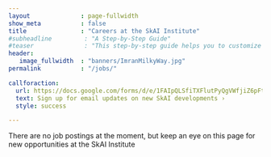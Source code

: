 ```yaml
---
layout              : page-fullwidth
show_meta           : false
title               : "Careers at the SkAI Institute"
#subheadline         : "A Step-by-Step Guide"
#teaser              : "This step-by-step guide helps you to customize Feeling Responsive to your needs."
header:
   image_fullwidth  : "banners/ImranMilkyWay.jpg"
permalink           : "/jobs/"

callforaction:
  url: https://docs.google.com/forms/d/e/1FAIpQLSfiTXFlutPyQgVWfjiZ6pFtIs2j1BwtkRNJiTvaT_n0KXBAPQ/viewform?usp=sf_link
  text: Sign up for email updates on new SkAI developments ›
  style: success

---
```

There are no job postings at the moment, but keep an eye on this page for new opportunities at the SkAI Institute

